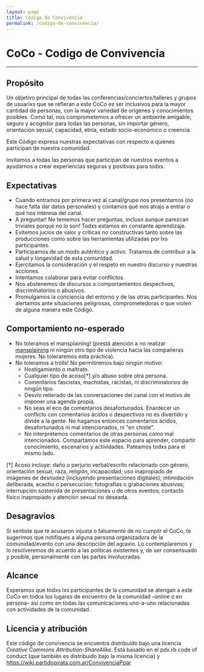 ```yaml
---
layout: page
title: Código de Convivencia
permalink: /codigo-de-convivencia/
---
```


# CoCo - Codigo de Convivencia
---


## Propósito

Un objetivo principal de todas las conferencias/conciertos/talleres y grupos de usuarixs que se refieran a este CoCo es ser inclusivos para la mayor cantidad de personas, con la mayor variedad de orígenes y conocimientos posibles.
Como tal, nos comprometemos a ofrecer un ambiente amigable, seguro y acogedor para todas las personas, sin importar género, orientación sexual, capacidad, etnia, estado socio-económico o creencia.

Este Código expresa nuestras expectativas con respecto a quienes participan de nuestra comunidad.

Invitamos a todas las personas que participan de nuestros eventos a ayudarnos a crear experiencias seguras y positivas para todxs.



## Expectativas

* Cuando entramos  por primera vez al canal/grupo nos presentamos (no hace falta dar datos personales) y contamos qué nos atrajo a entrar o qué nos interesa del canal.
* A preguntar! No tememos hacer preguntas, incluso aunque parezcan triviales porque no lo son! Todxs estamos en constante aprendizaje.
* Evitemos jucios de valor y críticas no constructivas tanto sobre las producciones como sobre las herramientas utilizadas por lxs participantes.
* Participamos de un modo auténtico y activo. Tratamos de contribuir a la salud y longevidad de esta comunidad.
* Ejercitamos la consideración y el respeto en nuestro discurso y nuestras acciones.
* Intentamos colaborar para evitar conflictos.
* Nos abstenemos de discursos o comportamientos despectivos, discriminatorios o abusivos.
* Promulgamos la conciencia del entorno y de las otras participantes. Nos alertamos ante situaciones peligrosas, comprometedoras o que violen de alguna manera este Código.



## Comportamiento no-esperado

* No toleramos el mansplaining!
  (prestá atención a no realizar [mansplaining](https://es.wikipedia.org/wiki/Mansplaining) ni ningún otro tipo de violencia hacia las compañeras mujeres. No toleraremos esta práctica).
* No toleramos a trolls!
  No permitiremos bajo ningún motivo:
  * Hostigamiento o maltrato.
  * Cualquier tipo de acoso[*] y/o abuso sobre otra persona.
  * Comentarios fascistas, machistas, racistas, ni discriminatorios de ningún tipo.
  * Desvío reiterado de las conversaciones del canal con el motivo de imponer una agenda propia.
  * No seas el eco de comentarios desafortunados. Enardecer un conflicto con comentarios ácidos o despectivos no es divertido y divide a la gente. No hagamos entonces comentarios ácidos, desafortunados ni mal intencionados, ni "en chiste".
  * No interpretemos comentarios de otras personas como mal intencionados. Compartamos este espacio para aprender, compartir conocimiento, escenarios y actividades. Pateamos todxs para el mismo lado.

[*] Acoso incluye: daño o perjurio verbal/escrito relacionado con género, orientación sexual, raza, religión, incapacidad; uso inapropiado de imágenes de desnudez (incluyendo presentaciones digitales); intimidación deliberada, acecho o persecución; fotografías o grabaciones abusivas; interrupción sostenida de presentaciones u de otros eventos; contacto físico inapropiado y atención sexual no deseada.



## Desagravios

Si sentiste que te acusaron injusta o falsamente de no cumplir el CoCo, te sugerimos que notifiques a alguna persona organizadora de la comunidad/evento con una descripción del agravio. Lo contemplaremos y lo resolveremos de acuerdo a las políticas existentes y, de ser consensuado y posible, personalmente con las partes involucradas.



## Alcance

Esperamos que todxs lxs participantes de la comunidad se atengan a este CoCo en todos los lugares de encuentro de la comunidad –online o en persona– así como en todas las comunicaciones uno-a-uno relacionadas con actividades de la comunidad.



## Licencia y atribución

Este código de convivencia se encuentra distribuido bajo una licencia *Creative Commons Attribution-ShareAlike*. Está basado en el pdx.rb code of conduct (que también es distribuido bajo la misma licencia) y https://wiki.partidopirata.com.ar/ConvivenciaPpar
